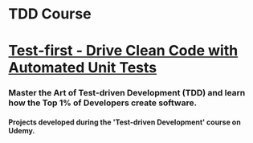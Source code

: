 # TDD Course
# [Test-first - Drive Clean Code with Automated Unit Tests](https://www.udemy.com/course/test-first-programming/?couponCode=ABCART0923)
### Master the Art of Test-driven Development (TDD) and learn how the Top 1% of Developers create software.

#### Projects developed during the 'Test-driven Development' course on Udemy.

